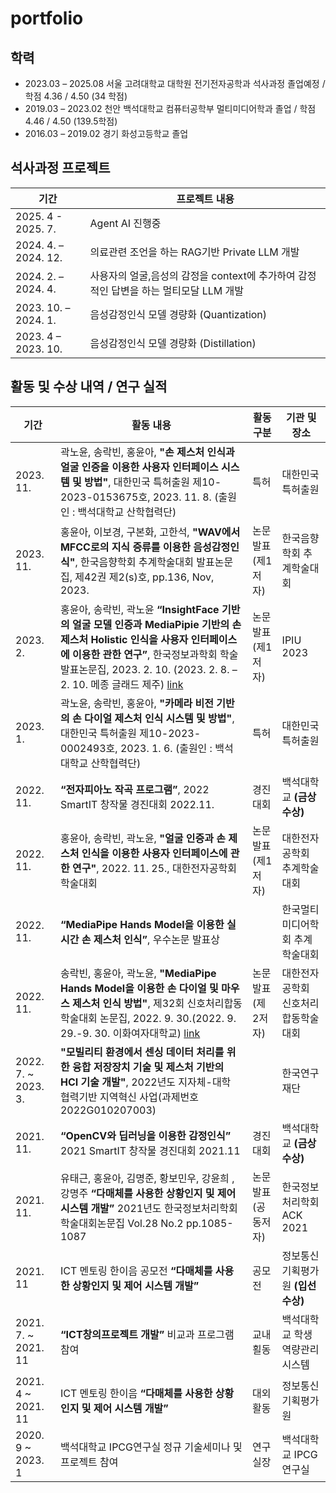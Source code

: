 # portfolio
<!--- 일단 private으로 만들고 나중에 필요할때 mirror push (Git에서 하나의 저장소의 모든 데이터(브랜치, 태그, 커밋 등)를 다른 저장소로 완벽하게 복제하는 과정) 하자 -->

<!-- 학력 -->
## 학력
-	2023.03 – 2025.08 서울 고려대학교 대학원 전기전자공학과 석사과정 졸업예정 / 학점 4.36 / 4.50 (34 학점)
-	2019.03 – 2023.02 천안 백석대학교 컴퓨터공학부 멀티미디어학과 졸업 / 학점 4.46 / 4.50 (139.5학점)
-	2016.03 – 2019.02 경기 화성고등학교 졸업

## 석사과정 프로젝트
| **기간** | **프로젝트 내용** |
|----------|-----------------|
| 2025. 4 - 2025. 7. | Agent AI 진행중 |
|2024. 4.  – 2024. 12. | 의료관련 조언을 하는 RAG기반  Private LLM 개발 |
|2024. 2.  – 2024. 4. | 사용자의 얼굴,음성의 감정을 context에 추가하여 감정적인 답변을 하는 멀티모달 LLM 개발 |
|2023. 10. – 2024. 1. | 음성감정인식 모델 경량화 (Quantization) |
|2023. 4 – 2023. 10. | 음성감정인식 모델 경량화 (Distillation) |

<!-- 내가 한 것 -->
## 활동 및 수상 내역 / 연구 실적
| **기간**  | **활동 내용**                                          | **활동 구분** | **기관 및 장소** |
|------------|--------------------------------------------------------|----------------|----------------------|
| 2023. 11.  | 곽노윤, 송락빈, 홍윤아, **"손 제스처 인식과 얼굴 인증을 이용한 사용자 인터페이스 시스템 및 방법"**, 대한민국 특허출원 제10-2023-0153675호, 2023. 11. 8. (출원인 : 백석대학교 산학협력단) | 특허         | 대한민국 특허출원   |
| 2023. 11. | 홍윤아, 이보경, 구본화, 고한석, **"WAV에서 MFCC로의 지식 증류를 이용한 음성감정인식"**, 한국음향학회 추계학술대회 발표논문집, 제42권 제2(s)호, pp.136, Nov, 2023. | 논문발표 (제1저자) | 한국음향학회 추계학술대회 |
| 2023. 2. | 홍윤아, 송락빈, 곽노윤 **“InsightFace 기반의 얼굴 모델 인증과 MediaPipie 기반의 손 제스처 Holistic 인식을 사용자 인터페이스에 이용한 관한 연구”**, 한국정보과학회 학술발표논문집, 2023. 2. 10. (2023. 2. 8. – 2. 10. 메종 글래드 제주) [link](https://github.com/hya0906/portfolio/tree/main/2023_IPIU%EB%85%BC%EB%AC%B8) | 논문발표 (제1저자) | IPIU 2023 |
| 2023. 1. | 곽노윤, 송락빈, 홍윤아, **"카메라 비전 기반의 손 다이얼 제스처 인식 시스템 및 방법"**, 대한민국 특허출원 제10-2023-0002493호, 2023. 1. 6. (출원인 : 백석대학교 산학협력단) | 특허 | 대한민국 특허출원 |
| 2022. 11. | **“전자피아노 작곡 프로그램”**, 2022 SmartIT 창작물 경진대회 2022.11. | 경진대회 | 백석대학교 **(금상수상)** |
| 2022. 11. | 홍윤아, 송락빈, 곽노윤, **"얼굴 인증과 손 제스처 인식을 이용한 사용자 인터페이스에 관한 연구"**, 2022. 11. 25., 대한전자공학회 학술대회 | 논문발표 (제1저자) | 대한전자공학회 추계학술대회 |
| 2022. 11. | **“MediaPipe Hands Model을 이용한 실시간 손 제스처 인식”**, 우수논문 발표상 |  | 한국멀티미디어학회 추계학술대회 |
| 2022. 11. | 송락빈, 홍윤아, 곽노윤, **"MediaPipe Hands Model을 이용한 손 다이얼 및 마우스 제스처 인식 방법"**, 제32회 신호처리합동학술대회 논문집, 2022. 9. 30.(2022. 9. 29.-9. 30. 이화여자대학교) [link](https://github.com/hya0906/portfolio/tree/main/2022_%EC%8B%A0%ED%98%B8%EC%B2%98%EB%A6%AC%ED%95%A9%EB%8F%99%ED%95%99%EC%88%A0%EB%8C%80%ED%9A%8C%20(2%EC%A0%80%EC%9E%90)) | 논문발표 (제 2저자) | 대한전자공학회 신호처리합동학술대회 |
| 2022. 7. ~ 2023. 3. | **"모빌리티 환경에서 센싱 데이터 처리를 위한 융합 저장장치 기술 및 제스처 기반의 HCI 기술 개발"**, 2022년도 지자체-대학 협력기반 지역혁신 사업(과제번호 2022G010207003) |  | 한국연구재단 |
| 2021. 11. | **“OpenCV와 딥러닝을 이용한 감정인식”** 2021 SmartIT 창작물 경진대회 2021.11 | 경진대회 | 백석대학교 **(금상수상)** |
| 2021. 11. | 유태근, 홍윤아, 김명준, 황보민우, 강윤희 ,강명주 **“다매체를 사용한 상황인지 및 제어 시스템 개발”** 2021년도 한국정보처리학회 학술대회논문집 Vol.28 No.2 pp.1085-1087 | 논문발표 (공동저자) | 한국정보처리학회 ACK 2021 |
| 2021. 11 | ICT 멘토링 한이음 공모전 **“다매체를 사용한 상황인지 및 제어 시스템 개발”** | 공모전 | 정보통신기획평가원 **(입선수상)** |
| 2021. 7. ~ 2021. 11 | **“ICT창의프로젝트 개발”** 비교과 프로그램 참여 | 교내횔동 | 백석대학교 학생역량관리시스템 |
| 2021. 4 ~ 2021. 11 | ICT 멘토링 한이음 **“다매체를 사용한 상황인지 및 제어 시스템 개발”** | 대외활동 | 정보통신기획평가원 |
| 2020. 9 ~ 2023. 1 | 백석대학교 IPCG연구실 정규 기술세미나 및 프로젝트 참여 | 연구실장 |백석대학교 IPCG 연구실 |
